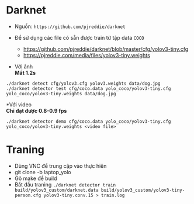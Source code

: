 # Darknet #

* Nguồn: ```https://github.com/pjreddie/darknet ```    
* Để sử dụng các file có sẵn được train từ tập data ```COCO```      
	* https://github.com/pjreddie/darknet/blob/master/cfg/yolov3-tiny.cfg
	* https://pjreddie.com/media/files/yolov3-tiny.weights


* Với ảnh     
**Mất 1.2s**    
```
./darknet detect cfg/yolov3.cfg yolov3.weights data/dog.jpg      
./darknet detector test cfg/coco.data yolo_coco/yolov3-tiny.cfg yolo_coco/yolov3-tiny.weights data/dog.jpg
```


*Với video      
**Chỉ đạt được 0.8-0.9 fps**    
```
./darknet detector demo cfg/coco.data yolo_coco/yolov3-tiny.cfg yolo_coco/yolov3-tiny.weights <video file>
```

# Traning #

* Dùng VNC để trung cập vào thực hiên
* git clone -b laptop_yolo <repo>
* Gõ make để build
* Bắt đầu traning 
```./darknet detector train build/yolov3_custom/darknet.data build/yolov3_custom/yolov3-tiny-person.cfg yolov3-tiny.conv.15 > train.log```